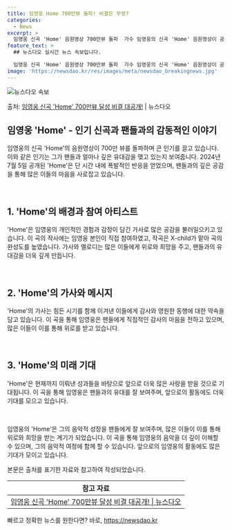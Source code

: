 ```yaml
---
title: 임영웅 Home 700만뷰 돌파! 비결은 무엇?
categories:
  - News
excerpt: >
  임영웅 신곡 'Home' 음원영상 700만뷰 돌파  가수 임영웅의 신곡 'Home' 음원영상이 공개된 지 얼…
feature_text: >
  ## 뉴스다오 실시간 뉴스 속보입니다.

  임영웅 신곡 'Home' 음원영상 700만뷰 돌파  가수 임영웅의 신곡 'Home' 음원영상이 공개된 지 얼…
image: 'https://newsdao.kr/res/images/meta/newsdao_breakingnews.jpg'
---
```


![뉴스다오 속보](https://newsdao.kr/res/images/meta/newsdao_breakingnews.jpg)

<p>출처: <a href="https://newsdao.kr/4653" rel="dofollow">임영웅 신곡 'Home' 700만뷰 달성 비결 대공개!</a> | 뉴스다오</p>

<h2 data-ke-size="size26">임영웅 'Home' - 인기 신곡과 팬들과의 감동적인 이야기</h2>
임영웅의 신곡 'Home'의 음원영상이 700만 뷰를 돌파하며 큰 인기를 끌고 있습니다. 이와 같은 인기는 그가 팬들과 얼마나 깊은 유대감을 맺고 있는지 보여줍니다. 2024년 7월 5일 공개된 'Home'은 단 시간 내에 폭발적인 반응을 얻었으며, 팬들과의 깊은 공감을 통해 많은 이들의 마음을 사로잡고 있습니다.

<p data-ke-size="size16">&nbsp;</p>

<h2 data-ke-size="size24">1. 'Home'의 배경과 참여 아티스트</h2>
'Home'은 임영웅의 개인적인 경험과 감정이 담긴 가사로 많은 공감을 불러일으키고 있습니다. 이 곡의 작사에는 임영웅 본인이 직접 참여하였고, 작곡은 X-child가 맡아 곡의 완성도를 높였습니다. 가사와 멜로디는 많은 이들에게 위로와 희망을 주고, 팬들과의 유대감을 더욱 깊게 만듭니다.

<p data-ke-size="size16">&nbsp;</p>

<h2 data-ke-size="size24">2. 'Home'의 가사와 메시지</h2>
'Home'의 가사는 힘든 시기를 함께 이겨낸 이들에게 감사와 영원한 동행에 대한 약속을 담고 있습니다. 이 곡을 통해 임영웅은 팬들에게 직접적인 감사의 마음을 전하고 있으며, 많은 이들이 이를 통해 위로를 받고 있습니다.

<p data-ke-size="size16">&nbsp;</p>

<h2 data-ke-size="size24">3. 'Home'의 미래 기대</h2>
'Home'은 현재까지 이뤄낸 성과들을 바탕으로 앞으로 더욱 많은 사랑을 받을 것으로 기대됩니다. 이 곡을 통해 임영웅은 팬들과의 유대를 잘 보여주며, 앞으로의 활동에도 더욱 기대를 모으고 있습니다.

<p data-ke-size="size16">&nbsp;</p>

임영웅의 'Home'은 그의 음악적 성장을 팬들에게 잘 보여주며, 많은 이들이 이를 통해 위로와 희망을 받는 계기가 되었습니다. 이 곡을 통해 임영웅의 음악을 더 깊이 이해할 수 있으며, 그의 음악적 여정에 함께 할 수 있습니다. 앞으로의 임영웅의 활동에도 많은 기대가 모이고 있습니다. 

본문은 출처를 표기한 자료와 참고하여 작성되었습니다.

<table>
  <thead>
    <tr>
      <th style="text-align: center;">참고 자료</th>
    </tr>
  </thead>
  <tbody>
    <tr>
      <td style="text-align: center; height: 17px;"><a href="https://newsdao.kr/4653">임영웅 신곡 'Home' 700만뷰 달성 비결 대공개! | 뉴스다오</a></td>
    </tr>
  </tbody>
</table>
 

빠르고 정확한 뉴스를 원한다면? 바로, <a href="https://newsdao.kr" rel="dofollow">https://newsdao.kr</a>


    
